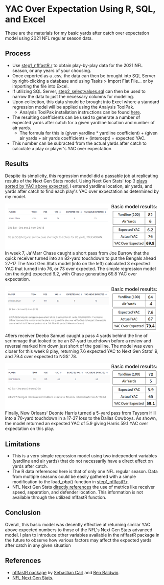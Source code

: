 # YAC Over Expectation Using R, SQL, and Excel

These are the materials for my basic yards after catch over expectation model using 2021 NFL regular season data.

## Process

- Use [step1_nflfastR.r](https://github.com/jbrooksdata/basic-yac-expectation-model/blob/main/step1_nflfastR) to obtain play-by-play data for the 2021
NFL season, or any years of your choosing.
- Once exported as a .csv, the data can then be brought into SQL Server by right-clicking a database and using Tasks > Import Flat File...
or by importing the file into Excel.
- If utilizing SQL Server, [step2_selectvalues.sql](https://github.com/jbrooksdata/basic-yac-expectation-model/blob/main/step2_selectvalues.sql) can then be used to narrow the data
to just the necessary columns for modeling.
- Upon collection, this data should be brought into Excel where a standard regression model will be applied using the Analysis ToolPak.
  - Analysis ToolPak installation instructions can be found [here](https://support.microsoft.com/en-us/office/load-the-analysis-toolpak-in-excel-6a63e598-cd6d-42e3-9317-6b40ba1a66b4).
- The resulting coefficients can be used to generate a number of expected yards after catch for a given yardline location and number of air yards.
  - The formula for this is (given yardline * yardline coefficient) + (given air yards + air yards coefficient) + (intercept) = expected YAC.
- This number can be subracted from the actual yards after catch to calculate a play or player's YAC over expectation.

## Results

Despite its simplicity, this regression model did a passable job at replicating results of the Next Gen Stats model.
Using Next Gen Stats' top 3 [plays sorted by YAC above expected](https://nextgenstats.nfl.com/stats/top-plays/yac/2021/REG/all), I entered yardline location, air yards, and yards after catch
to find each play's YAC over expectation as determined by my model.

![](images/chase-week-7.png)
In week 7, Ja'Marr Chase caught a short pass from Joe Burrow that the quick receiver turned into an 82-yard touchdown to put the Bengals ahead 27-17
The Next Gen Stats model (info on the left) calculated 3 expected YAC that turned into 76, or 73 over expected. The simple regression model (on the right)
expected 6.2, with Chase generating 69.8 YAC over expectation.

![](images/deebo-week-8.png)
49ers receiver Deebo Samuel caught a pass 4 yards behind the line of scrimmage that looked to be an 87-yard touchdown before a review and reversal marked him down just short of the goalline.
The model was even closer for this week 8 play, returning 7.6 expected YAC to Next Gen Stats' 9, and 79.4 over expected to NGS' 78.

![](images/deonte-week-13.png)
Finally, New Orleans' Deonte Harris turned a 5-yard pass from Taysom Hill into a 70-yard touchdown in a 17-27 loss to the Dallas Cowboys.
As shown, the model returned an expected YAC of 5.9 giving Harris 59.1 YAC over expectation on this play.

## Limitations

- This is a very simple regression model using two independent variables (yardline and air yards) that do not necessarily have a direct effect on yards after catch.
- The R data referenced here is that of only one NFL regular season. Data from multiple seasons could be easily gathered with a simple modification to the load_pbp() function in
[step1_nflfastR.r](https://github.com/jbrooksdata/basic-yac-expectation-model/blob/main/step1_nflfastR).
- NFL Next Gen Stats [directly references](https://nextgenstats.nfl.com/stats/top-plays/yac/2021/REG/all) the use of metrics like receiver speed, separation, and defender location.
This information is not available through the utilized nflfastR function.

## Conclusion

Overall, this basic model was decently effective at returning similar YAC above expected numbers to those of the NFL's Next Gen Stats advanced model. I plan to introduce other variables available in the nflfastR package in the future to observe how various factors may affect the expected yards after catch in any given situation

## References

- [nflfastR package](https://www.nflfastr.com/) by [Sebastian Carl](https://twitter.com/mrcaseb) and [Ben Baldwin](https://twitter.com/benbbaldwin).
- [NFL Next Gen Stats](https://nextgenstats.nfl.com/).
